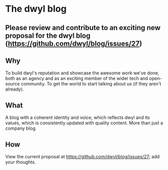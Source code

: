 # The dwyl blog

## Please review and contribute to an exciting new proposal for the dwyl blog (https://github.com/dwyl/blog/issues/27)

## Why
To build dwyl's reputation and showcase the awesome work we've done, both as an agency and as an exciting member of the wider tech and open-source community. To get the world to start talking about us (if they aren't already).

## What
A blog with a coherent identity and voice, which reflects dwyl and its values, which is consistently updated with quality content. More than just a company blog.

## How
View the current proposal at https://github.com/dwyl/blog/issues/27; add your thoughts.
